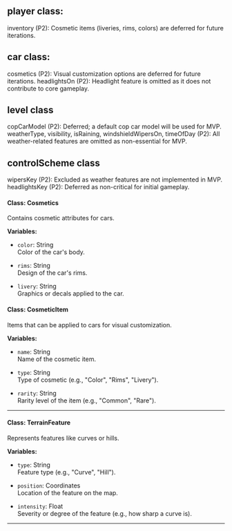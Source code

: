 ## player class:

inventory (P2): Cosmetic items (liveries, rims, colors) are deferred for future iterations.


## car class:

cosmetics (P2): Visual customization options are deferred for future iterations.
headlightsOn (P2): Headlight feature is omitted as it does not contribute to core gameplay.

## level class

copCarModel (P2): Deferred; a default cop car model will be used for MVP.
weatherType, visibility, isRaining, windshieldWipersOn, timeOfDay (P2): All weather-related features are omitted as non-essential for MVP.

## controlScheme class

wipersKey (P2): Excluded as weather features are not implemented in MVP.
headlightsKey (P2): Deferred as non-critical for initial gameplay.



#### Class: Cosmetics

Contains cosmetic attributes for cars.

**Variables:**

- `color`: String  
  Color of the car's body.

- `rims`: String  
  Design of the car's rims.

- `livery`: String  
  Graphics or decals applied to the car.

  
#### Class: CosmeticItem

Items that can be applied to cars for visual customization.

**Variables:**

- `name`: String  
  Name of the cosmetic item.

- `type`: String  
  Type of cosmetic (e.g., "Color", "Rims", "Livery").

- `rarity`: String  
  Rarity level of the item (e.g., "Common", "Rare").

---


#### Class: TerrainFeature

Represents features like curves or hills.

**Variables:**

- `type`: String  
  Feature type (e.g., "Curve", "Hill").

- `position`: Coordinates  
  Location of the feature on the map.

- `intensity`: Float  
  Severity or degree of the feature (e.g., how sharp a curve is).

---